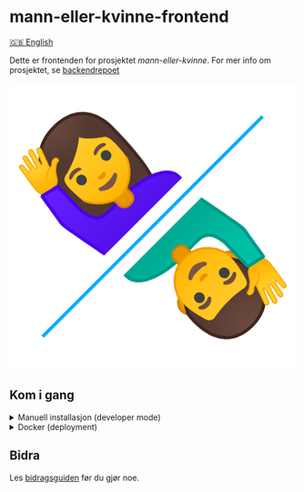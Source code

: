 # mann-eller-kvinne-frontend

[🇬🇧 English](README-en.md)

Dette er frontenden for prosjektet _mann-eller-kvinne_. For mer info om prosjektet, se [backendrepoet](https://github.com/LBlend/mann-eller-kvinne)

![Logo](https://raw.githubusercontent.com/LBlend/mann-eller-kvinne/main/.static/mann-eller-kvinne.png)

## Kom i gang

<details>

<summary>Manuell installasjon (developer mode)</summary>

0. Klon repoet og last ned avhengighetene:

   - node.js
   - yarn

1. Installer prosjektavhengighetene

```
yarn install
```

2. Lag en kopi av filen [env.example](env.example) og gi den navnet `.env`. Bytt så ut URLen med den som peker mot din egen backend

3. Kjør webappen

```
yarn dev
```

</details>

<details>

<summary>Docker (deployment)</summary>

### Valgmulighet 1 - Bruke forhåndsbygget versjon

1. Skriv denne kommandoen for å kjøre webappen.

```
docker run -d -p 3000:3000 --name mann-eller-kvinne-frontend ghcr.io/lblend/mann-eller-kvinne-forntend:latest
```

Her kan du så klart endre på variabler som du ønsker

_Merk at ved bruk av denne valgmuligheten så kan du ikke endre på hvilken adresse som peker til backenden. Du er dermed bindet til å sette opp denne på `http://localhost:5000`. Dette er fordi byggesystemet "vite" ikke gjør det mulig å sette environment variables under run time, bare build time. Er det helt på trynet? ja, men dette er dessverre utenfor vår kontroll._

### Valgmulighet 2 - Bygge et dockerbilde på egenhånd

1. Klon repoet

2. Gå inn i [Dockerfila](Dockerfile) og endre på `VITE_API_URL` til å peke mot din backend.

3. Bygg dockerbildet

```
docker build -t mann-eller-kvinne-frontend .
```

4. Lag og kjør en dockercontainer

```
docker run -d -p 3000:3000 --name mann-eller-kvinne-frontend mann-eller-kvinne-frontend
```

Merk deg her at om du har valgt å endre port i dockerfila, så bør det reflekteres her.

</details>

## Bidra

Les [bidragsguiden](CONTRIBUTING.md) før du gjør noe.
